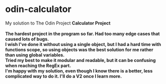 # odin-calculator
My solution to The Odin Project <b>Calculator<b> Project<br>
<br>
The hardest project in the program so far. Had too many edge cases that caused lots of bugs.<br>
I wish I've done it without using a single object, but I had a hard time with functions scope, so
using objects was the best solution for me rather than using global variables. <br>
Tried my best to make it modular and readable, but it can be confusing when reaching the RegEx part.<br>
I'm happy with my solution, even though I know there is a better, less complicated way to do it. I'll do a V2 once I learn more.<br>